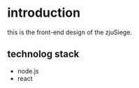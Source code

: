 # introduction

this is the front-end design of the zjuSiege.

## technolog stack

- node.js
- react
